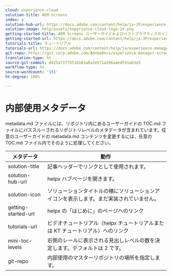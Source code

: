 ```yaml
---
cloud: experience-cloud
solution-title: AEM Screens
index: y
solution-hub-url: https://docs.adobe.com/content/help/ja-JP/experience-manager-screens/user-guide/aem-screens-introduction.html
solution-image: help/assets/experience-cloud-logo-24.png
getting-started-title: AEM Screens ユーザーガイドおよびベストプラクティスガイド
getting-started-url: https://docs.adobe.com/content/help/ja-JP/experience-manager-screens/user-guide/aem-screens-introduction.html
tutorials-title: チュートリアル
tutorials-url: https://docs.adobe.com/content/help/ja/experience-manager-screens/using/about-guide.html
git-repo: https://git.corp.adobe.com/AdobeDocs/experience-manager-screens.ja-JP
translation-type: ht
source-git-commit: d425a71ff5516161a8a2e571a206aaedfd1ab3a5
workflow-type: ht
source-wordcount: '151'
ht-degree: 100%

---
```



# 内部使用メタデータ

metadata.md ファイルには、リポジトリ内にあるユーザーガイドの TOC.md ファイルにパススルーされるリポジトリレベルのメタデータが含まれています。任意のユーザーガイドの metadata.md コンテンツを変更するには、任意の TOC.md ファイル内でそのように処理してください。

| メタデータ | 動作 |
|--- |--- |
| solution-title | 記事ヘッダーでリンクとして使用されます。 |
| solution-hub-url | helpx ハブページを開きます。 |
| solution-icon | ソリューションタイトルの横にソリューションアイコンを表示します。まだ実装されていません。 |
| getting-started-url | helpx の「はじめに」のページへのリンク |
| tutorials-url | ビデオチュートリアル（helpx チュートリアルまたは KT チュートリアル）へのリンク |
| mini-toc-levels | 右側のレールに表示される見出しレベルの数を決定します。デフォルトは 2 です。 |
| git-repo | 内部使用のマスターリポジトリの場所を指定します。 |
